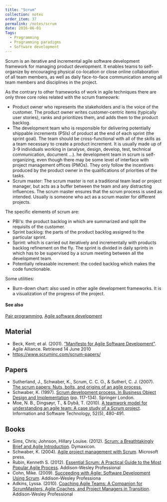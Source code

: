 ```yaml
---
title: "Scrum"
collection: notes
order_item: 37
permalink: /notes/scrum
date: 2016-06-01
Tags:
  - Programming
  - Programming paradigms
  - Software development
---
```


Scrum is an iterative and incremental agile software development framework for managing product development.
It enables teams to self-organize by encouraging physical co-location or close online collaboration of all team members, as well as daily face-to-face communication among all team members and disciplines in the project.

As the contrary to other frameworks of work in agile techniques there are only three core roles related with the scrum frameowrk:
- Product owner who represents the stakeholders and is the voice of the customer. The product owner writes customer-centric items (typically user stories), ranks and prioritizes them, and adds them to the product backlog.
- The development team who is responsible for delivering potentially shippable increments (PSIs) of product at the end of each sprint (the sprint goal). The team should be cross-functional with all of the skills as a team necessary to create a product increment. It is usually made up of 3-9 individuals working in (analyse, design, develop, test, technical communication, document ...).
he development team in scrum is self-organizing, even though there may be some level of interface with project management offices (PMOs).
They only follow the incentives produced by the product owner in the qualifications of priorities of the tasks.
- Scrum master: The scrum master is not a traditional team lead or project manager, but acts as a buffer between the team and any distracting influences. The scrum master ensures that the scrum process is used as intended. Usually is someone who act as a scrum master for different projects.

The specific elements of scrum are:
- PBI's: the product backlog in which are summarized and split the requisits of the customer.
- Sprint backlog: the parts of the product backlog assigned to the particular sprint.
- Sprint: which is carried out iteratively and incrementally with products backlog refinement on the fly. The sprint is divided in daily sprints in which has to be supervised by a scrum meeting between all the development team.
- Potentially releasable increment: the coded backlog which makes the code functionable.

Some utilities:
- Burn-down chart: also used in other agile development frameworks. It is a visualization of the progress of the project.


#### See also
[Pair programming](/notes/pair_programming), [Agile software development](/notes/agile_software_development)


## Material
* Beck, Kent; et al. (2001). ["Manifesto for Agile Software Development"](http://agilemanifesto.org/). Agile Alliance. Retrieved 14 June 2010
* https://www.scruminc.com/scrum-papers/


## Papers
* Sutherland, J., Schwaber, K., Scrum, C. C. O., & Sutherl, C. J. (2007). [The scrum papers: Nuts, bolts, and origins of an agile process.](http://citeseerx.ist.psu.edu/viewdoc/summary?doi=10.1.1.108.814)
* Schwaber, K. (1997). [Scrum development process. In Business Object Design and Implementation](https://www.cpe.ku.ac.th/~jim/common/articles/Schwaber1995%20-%20Scrum%20Development%20Process.pdf) (pp. 117-134). Springer London.
* Moe, N. B., Dingsøyr, T., & Dybå, T. (2010). [A teamwork model for understanding an agile team: A case study of a Scrum project](http://www.sciencedirect.com/science/article/pii/S0950584909002043). Information and Software Technology, 52(5), 480-491.


## Books
* Sims, Chris; Johnson, Hillary Louise. (2012). [Scrum: a Breathtakingly Brief and Agile Introduction](https://www.goodreads.com/book/show/18674785-scrum). Dymaxicon.
* Schwaber, K. (2004). [Agile project management with Scrum](https://www.goodreads.com/book/show/113086.Agile_Project_Management_with_Scrum). Microsoft press.
* Rubin, Kenneth S. (2012). [Essential Scrum: A Practical Guide to the Most Popular Agile Process](https://www.goodreads.com/book/show/13663747-essential-scrum). Addison-Wesley Professional
* Cohn, Mike. (2009). [Succeeding with Agile: Software Development Using Scrum](https://www.goodreads.com/book/show/6707987-succeeding-with-agile). Addison-Wesley Professiona
* Adkins, Lyssa. (2010). [Coaching Agile Teams: A Companion for ScrumMasters, Agile Coaches, and Project Managers in Transition](https://www.goodreads.com/book/show/8337919-coaching-agile-teams). Addison-Wesley Professional


